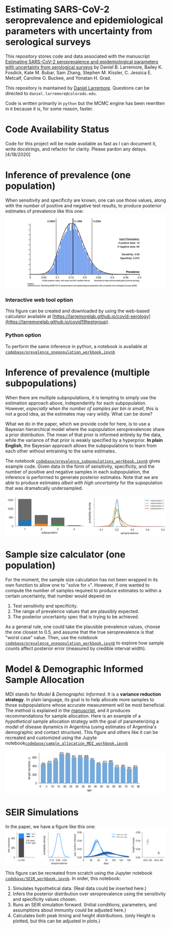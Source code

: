 # Estimating SARS-CoV-2 seroprevalence and epidemiological parameters with uncertainty from serological surveys

This repository stores code and data associated with the manuscript [Estimating SARS-CoV-2 seroprevalence and epidemiological parameters with uncertainty from serological surveys](https://www.medrxiv.org/content/10.1101/2020.04.15.20067066v1) by Daniel B. Larremore, Bailey K. Fosdick, Kate M. Bubar, Sam Zhang, Stephen M. Kissler, C. Jessica E. Metcalf, Caroline O. Buckee, and Yonatan H. Grad. 

This repository is maintained by [Daniel Larremore](https://larremorelab.github.io/). Questions can be directed to `daniel.larremore@colorado.edu`.

Code is written primarily in `python` but the MCMC engine has been rewritten in `R` because it is, for some reason, faster. 

# Code Availability Status

Code for this project will be made available as fast as I can document it, write docstrings, and refactor for clarity. Please pardon any delays. [4/18/2020]


# Inference of prevalence (one population)

When sensitivity and specificity are known, one can use those values, along with the number of positive and negative test results, to produce posterior estimates of prevalence like this one:
[![Image of Seroprevalence Posterior](https://github.com/LarremoreLab/covid_serological_sampling/blob/master/images/calculator.png)](https://larremorelab.github.io/covid19testgroup)

### Interactive web tool option
This figure can be created and downloaded by using the web-based calculator available at [https://larremorelab.github.io/covid-serology](https://larremorelab.github.io/covid19testgroup). 

### Python option
To perform the same inference in python, a notebook is available at [`codebase/prevalence_onepopulation_workbook.ipynb`](https://github.com/LarremoreLab/covid_serological_sampling/blob/master/codebase/prevalence_onepopulation_workbook.ipynb)

# Inference of prevalence (multiple subpopulations)

When there are multiple subpopulations, it is tempting to simply use the estimation approach above, independently for each subpopulation. However, *especially when the number of samples per bin is small*, this is not a good idea, as the estimates may vary wildly. What can be done?

What we do in the paper, which we provide code for here, is to use a Bayesian hierarchical model where the supopulation seroprevalences share a prior distribution. The mean of that prior is informed entirely by the data, while the variance of that prior is weakly specified by a hyperprior. **In plain English**, the Bayesian approach allows the subpopulations to learn from each other without entraining to the same estimates. 

The notebook [`codebase/prevalence_subpopulations_workbook.ipynb`](https://github.com/LarremoreLab/covid_serological_sampling/blob/master/codebase/prevalence_subpopulations_workbook.ipynb) gives example code. Given data in the form of sensitivity, specificity, and the number of positive and negative samples in each subpopulation, the inference is performed to generate posterior estimates. Note that we are able to produce estimates *albeit with high uncertainty* for the supopulation that was dramatically undersampled. 

![Image of Subpopulation Seroprevalence Posteriors](https://github.com/LarremoreLab/covid_serological_sampling/blob/master/images/subpopulations.png)

# Sample size calculator (one population)

For the moment, the sample size calculation has not been wrapped in its own function to allow one to "solve for `n`". However, if one wanted to compute the number of samples required to produce estimates to within a certain uncertainty, that number would depend on
1. Test sensitivity and specificity.
2. The range of prevalence values that are plausibly expected.
3. The posterior uncertainty spec that is trying to be achieved. 

As a general rule, one could take the plausible prevalence values, choose the one closest to 0.5, and assume that the true seroprevalence is that "worst case" value. Then, use the notebook [`codebase/prevalence_onepopulation_workbook.ipynb`](https://github.com/LarremoreLab/covid_serological_sampling/blob/master/codebase/prevalence_onepopulation_workbook.ipynb) to explore how sample counts affect posterior error (measured by credible interval width).

# Model & Demographic Informed Sample Allocation

MDI stands for *Model & Demographic Informed*. It is a **variance reduction strategy**. In plain language, its goal is to help allocate more samples to those subpopulations whose accurate measurement will be most beneficial. The method is explained in the [manuscript](https://www.medrxiv.org/content/10.1101/2020.04.15.20067066v1), and it produces recommendations for sample allocation. Here is an example of a *hypothetical* sample allocation strategy with the goal of parameterizing a model of disease dynamics in Argentina (using estimates of Argentina's demographic and contact structure). This figure and others like it can be recreated and customized using the Jupyte notebook[`codebase/sample_allocation_MDI_workbook.ipynb`](https://github.com/LarremoreLab/covid_serological_sampling/blob/master/codebase/sample_allocation_MDI_workbook.ipynb)

![Image of MDI Argentina](https://github.com/LarremoreLab/covid_serological_sampling/blob/master/images/MDI_Argentina.png)

# SEIR Simulations

In the paper, we have a figure like this one:
![Image of SEIR Simulation](https://github.com/LarremoreLab/covid_serological_sampling/blob/master/images/SEIR_workbook.png)

This figure can be recreated from scratch using the Jupyter notebook [`codebase/SEIR_workbook.ipynb`](https://github.com/LarremoreLab/covid_serological_sampling/blob/master/codebase/SEIR_workbook.ipynb). In order, this notebook:
1. Simulates hypothetical data. (Real data could be inserted here.)
2. Infers the posterior distribution over seroprevalence using the sensitivity and specificity values chosen.
3. Runs an SEIR simulation forward. (Initial conditions, parameters, and assumptions about immunity could be adjusted here.)
4. Calculates both peak timing and height distributions. (only Height is plotted, but this can be adjusted in plots.)